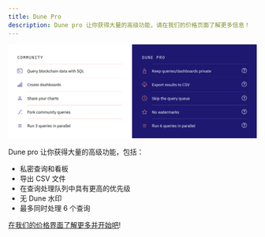 ```yaml
---
title: Dune Pro
description: Dune pro 让你获得大量的高级功能，请在我们的价格页面了解更多信息！
---
```

![dune community vs pro](images/dune-community-vs-pro.png)

Dune pro 让你获得大量的高级功能，包括：

- 私密查询和看板
- 导出 CSV 文件
- 在查询处理队列中具有更高的优先级
- 无 Dune 水印
- 最多同时处理 6 个查询

[在我们的价格界面了解更多并开始吧](https://dune.com/pricing)!